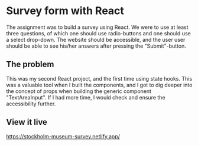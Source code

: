 # Survey form with React

The assignment was to build a survey using React. We were to use at least three questions, of which one should use radio-buttons and one should use a select drop-down. The website should be accessible, and the user user should be able to see his/her answers after pressing the "Submit"-button. 

## The problem

This was my second React project, and the first time using state hooks. This was a valuable tool when I built the components, and I got to dig deeper into the concept of props when building the generic component "TextAreaInput". If I had more time, I would check and ensure the accessibility further. 

## View it live

https://stockholm-museum-survey.netlify.app/
